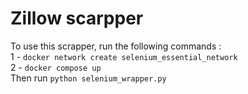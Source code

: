 # Zillow scarpper
 
To use this scrapper, run the following commands :  
1 - `docker network create selenium_essential_network`  
2 - `docker compose up`  
Then run `python selenium_wrapper.py`
